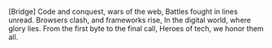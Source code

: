 [Bridge]
Code and conquest, wars of the web,
Battles fought in lines unread.
Browsers clash, and frameworks rise,
In the digital world, where glory lies.
From the first byte to the final call,
Heroes of tech, we honor them all.
